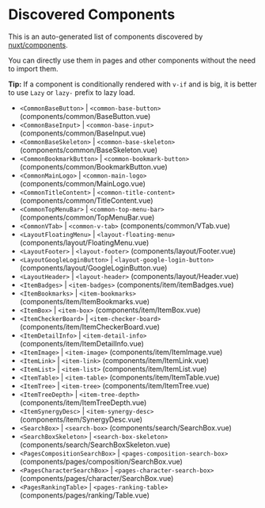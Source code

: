 # Discovered Components

This is an auto-generated list of components discovered by [nuxt/components](https://github.com/nuxt/components).

You can directly use them in pages and other components without the need to import them.

**Tip:** If a component is conditionally rendered with `v-if` and is big, it is better to use `Lazy` or `lazy-` prefix to lazy load.

- `<CommonBaseButton>` | `<common-base-button>` (components/common/BaseButton.vue)
- `<CommonBaseInput>` | `<common-base-input>` (components/common/BaseInput.vue)
- `<CommonBaseSkeleton>` | `<common-base-skeleton>` (components/common/BaseSkeleton.vue)
- `<CommonBookmarkButton>` | `<common-bookmark-button>` (components/common/BookmarkButton.vue)
- `<CommonMainLogo>` | `<common-main-logo>` (components/common/MainLogo.vue)
- `<CommonTitleContent>` | `<common-title-content>` (components/common/TitleContent.vue)
- `<CommonTopMenuBar>` | `<common-top-menu-bar>` (components/common/TopMenuBar.vue)
- `<CommonVTab>` | `<common-v-tab>` (components/common/VTab.vue)
- `<LayoutFloatingMenu>` | `<layout-floating-menu>` (components/layout/FloatingMenu.vue)
- `<LayoutFooter>` | `<layout-footer>` (components/layout/Footer.vue)
- `<LayoutGoogleLoginButton>` | `<layout-google-login-button>` (components/layout/GoogleLoginButton.vue)
- `<LayoutHeader>` | `<layout-header>` (components/layout/Header.vue)
- `<ItemBadges>` | `<item-badges>` (components/item/itemBadges.vue)
- `<ItemBookmarks>` | `<item-bookmarks>` (components/item/ItemBookmarks.vue)
- `<ItemBox>` | `<item-box>` (components/item/ItemBox.vue)
- `<ItemCheckerBoard>` | `<item-checker-board>` (components/item/ItemCheckerBoard.vue)
- `<ItemDetailInfo>` | `<item-detail-info>` (components/item/ItemDetailInfo.vue)
- `<ItemImage>` | `<item-image>` (components/item/ItemImage.vue)
- `<ItemLink>` | `<item-link>` (components/item/ItemLink.vue)
- `<ItemList>` | `<item-list>` (components/item/ItemList.vue)
- `<ItemTable>` | `<item-table>` (components/item/ItemTable.vue)
- `<ItemTree>` | `<item-tree>` (components/item/ItemTree.vue)
- `<ItemTreeDepth>` | `<item-tree-depth>` (components/item/ItemTreeDepth.vue)
- `<ItemSynergyDesc>` | `<item-synergy-desc>` (components/item/SynergyDesc.vue)
- `<SearchBox>` | `<search-box>` (components/search/SearchBox.vue)
- `<SearchBoxSkeleton>` | `<search-box-skeleton>` (components/search/SearchBoxSkeleton.vue)
- `<PagesCompositionSearchBox>` | `<pages-composition-search-box>` (components/pages/composition/SearchBox.vue)
- `<PagesCharacterSearchBox>` | `<pages-character-search-box>` (components/pages/character/SearchBox.vue)
- `<PagesRankingTable>` | `<pages-ranking-table>` (components/pages/ranking/Table.vue)
